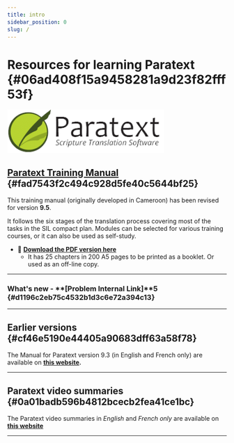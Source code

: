 ```yaml
---
title: intro
sidebar_position: 0
slug: /
---
```




# Resources for learning Paratext {#06ad408f15a9458281a9d23f82fff53f}


![](./415098770.png)


## [Paratext Training Manual](/Overview) {#fad7543f2c494c928d5fe40c5644bf25}


This training manual (originally developed in Cameroon) has been revised for version **9.5**. 


It follows the six stages of the translation process covering most of the tasks in the SIL compact plan. Modules can be selected for various training courses, or it can also be used as self-study.

- 📖 [**Download the PDF version here**](https://manual.paratext.org/downloads/Ptx-man-a5-en-9.4.pdf)
	- It has 25 chapters in 200 A5 pages to be printed as a booklet. Or used as an off-line copy.

---


### What's new - **[Problem Internal Link]**5 {#d1196c2eb75c4532b1d3c6e72a394c13}


---


## Earlier versions {#cf46e5190e44405a90683dff63a58f78}


The Manual for Paratext version 9.3 (in English and French only) are available on [**this website**](https://jennibeadle.github.io/paratextmanversions/)**.**


---


## Paratext video summaries {#0a01badb596b4812bcecb2fea41ce1bc}


The Paratext video summaries in _English_ and _French only_ are available on [**this website**](https://jennibeadle.github.io/paratext-vidsum/) 


---

